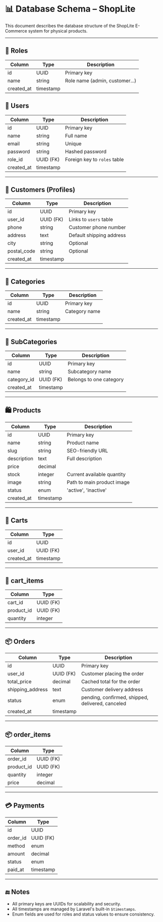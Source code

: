 # 📊 Database Schema – ShopLite

This document describes the database structure of the ShopLite E-Commerce system for physical products.

---
## 🧑 Roles

| Column     | Type      | Description               |
|------------|-----------|---------------------------|
| id         | UUID      | Primary key               |
| name       | string    | Role name (admin, customer...) |
| created_at | timestamp |                           |



## 🧑 Users

| Column     | Type      | Description                         |
|------------|-----------|-------------------------------------|
| id         | UUID      | Primary key                         |
| name       | string    | Full name                           |
| email      | string    | Unique                              |
| password   | string    | Hashed password                     |
| role_id    | UUID (FK) | Foreign key to `roles` table        |
| created_at | timestamp |                                     |

---

## 📇 Customers (Profiles)

| Column      | Type      | Description                       |
|-------------|-----------|-----------------------------------|
| id          | UUID      | Primary key                       |
| user_id     | UUID (FK) | Links to `users` table            |
| phone       | string    | Customer phone number             |
| address     | text      | Default shipping address          |
| city        | string    | Optional                          |
| postal_code | string    | Optional                          |
| created_at  | timestamp |                                   |

---

## 📁 Categories

| Column     | Type      | Description       |
|------------|-----------|-------------------|
| id         | UUID      | Primary key       |
| name       | string    | Category name     |
| created_at | timestamp |                   |

---

## 📂 SubCategories

| Column      | Type      | Description                   |
|-------------|-----------|-------------------------------|
| id          | UUID      | Primary key                   |
| name        | string    | Subcategory name              |
| category_id | UUID (FK) | Belongs to one category       |
| created_at  | timestamp |                               |

---

## 🛍️ Products

| Column       | Type      | Description                      |
|--------------|-----------|----------------------------------|
| id           | UUID      | Primary key                      |
| name         | string    | Product name                     |
| slug         | string    | SEO-friendly URL                 |
| description  | text      | Full description                 |
| price        | decimal   |                                 |
| stock        | integer   | Current available quantity       |
| image        | string    | Path to main product image       |
| status       | enum      | 'active', 'inactive'             |
| created_at   | timestamp |                                  |

---



## 🛒 Carts

| Column     | Type      |
|------------|-----------|
| id         | UUID      |
| user_id    | UUID (FK) |
| created_at | timestamp |

---

## 🛒 cart_items

| Column     | Type      |
|------------|-----------|
| cart_id    | UUID (FK) |
| product_id | UUID (FK) |
| quantity   | integer   |

---

## 📦 Orders

| Column            | Type      | Description                  |
|-------------------|-----------|------------------------------|
| id                | UUID      | Primary key                  |
| user_id           | UUID (FK) | Customer placing the order   |
| total_price       | decimal   | Cached total for the order   |
| shipping_address  | text      | Customer delivery address    |
| status            | enum      | pending, confirmed, shipped, delivered, canceled |
| created_at        | timestamp |                              |

---

## 📦 order_items

| Column     | Type      |
|------------|-----------|
| order_id   | UUID (FK) |
| product_id | UUID (FK) |
| quantity   | integer   |
| price      | decimal   | Unit price at time of order     |

---

## 💳 Payments

| Column     | Type      |
|------------|-----------|
| id         | UUID      |
| order_id   | UUID (FK) |
| method     | enum      | cod, credit_card, paypal...     |
| amount     | decimal   |
| status     | enum      | pending, paid, failed           |
| paid_at    | timestamp |

---

## 🔚 Notes

- All primary keys are UUIDs for scalability and security.
- All timestamps are managed by Laravel's built-in `$timestamps`.
- Enum fields are used for roles and status values to ensure consistency.
